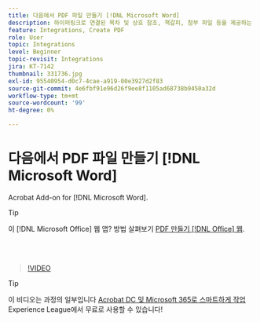 ```yaml
---
title: 다음에서 PDF 파일 만들기 [!DNL Microsoft Word]
description: 하이퍼링크로 연결된 목차 및 상호 참조, 책갈피, 첨부 파일 등을 제공하는 풍부하고 강력한 PDF 파일은 [!DNL Microsoft Word]
feature: Integrations, Create PDF
role: User
topic: Integrations
level: Beginner
topic-revisit: Integrations
jira: KT-7142
thumbnail: 331736.jpg
exl-id: 95540954-d0c7-4cae-a919-00e3927d2f83
source-git-commit: 4e6fbf91e96d26f9ee8f1105ad68738b9450a32d
workflow-type: tm+mt
source-wordcount: '99'
ht-degree: 0%

---
```


# 다음에서 PDF 파일 만들기 [!DNL Microsoft Word]

Acrobat Add-on for [!DNL Microsoft Word].

>[!TIP]
>
>이 [!DNL Microsoft Office] 웹 앱? 방법 살펴보기 [PDF 만들기 [!DNL Office] 웹](../integrate/createofficeweb.md).

<br> 

>[!VIDEO](https://video.tv.adobe.com/v/331736?quality=12&learn=on&hidetitle=true)

>[!TIP]
>
>이 비디오는 과정의 일부입니다 [Acrobat DC 및 Microsoft 365로 스마트하게 작업](https://experienceleague.adobe.com/?recommended=Acrobat-U-1-2021.microsoft365) Experience League에서 무료로 사용할 수 있습니다!